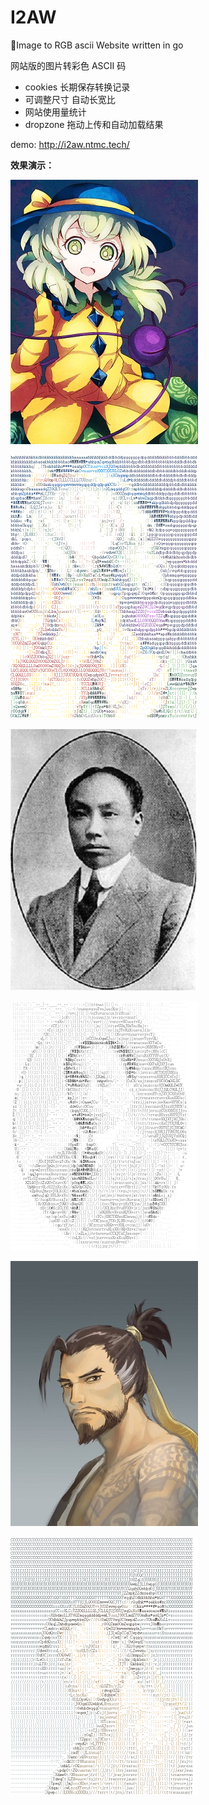 # I2AW
🎢Image to RGB ascii Website written in go

网站版的图片转彩色 ASCII 码
- cookies 长期保存转换记录
- 可调整尺寸 自动长宽比
- 网站使用量统计
- dropzone 拖动上传和自动加载结果

demo: http://i2aw.ntmc.tech/

**效果演示：**

![原图1](doc/50063403_p0_master1200.jpg)

![转换后1](doc/Annotation%202020-03-27%20235540.png)

![原图2](doc/220px-Chen_Duxiu4.jpg)

![转换后2](doc/Annotation%202020-03-28%20000806.png)

![原图3](doc/63195937_p0_master1200.jpg)

![转换后3](doc/Annotation%202020-03-28%20001002.png)